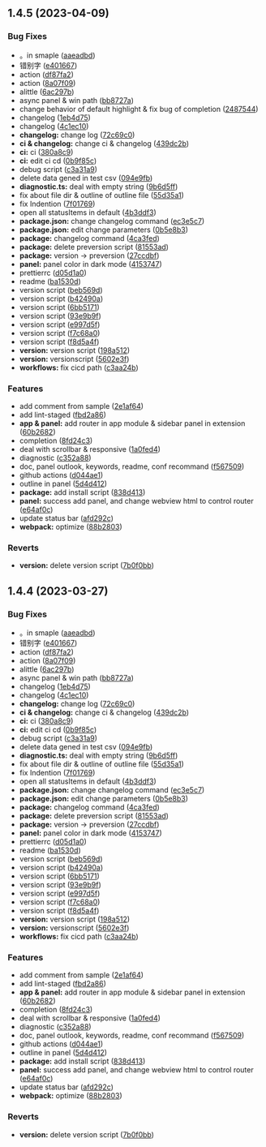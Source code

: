 ## 1.4.5 (2023-04-09)


### Bug Fixes

* 。in  smaple ([aaeadbd](https://github.com/lz37/noveler/commit/aaeadbd12ac9cd0c4e9c9ecdce8a865b2da3ea16))
* 错别字 ([e401667](https://github.com/lz37/noveler/commit/e4016678e628cfd061381dbb75066858fa3a88a3))
* action ([df87fa2](https://github.com/lz37/noveler/commit/df87fa2fb485d78942434b597faad4b230daa151))
* action ([8a07f09](https://github.com/lz37/noveler/commit/8a07f092a3d609a641b059cdb95f7752816366f4))
* alittle ([6ac297b](https://github.com/lz37/noveler/commit/6ac297ba4687aad8eebd2c5d1944809a7086ae12))
* async panel & win path ([bb8727a](https://github.com/lz37/noveler/commit/bb8727a5e7508c814611bf4da1a13db5deab641d))
* change behavior of default highlight & fix bug of completion ([2487544](https://github.com/lz37/noveler/commit/248754445b4e7f9df4d820747db83cf8d907ef31))
* changelog ([1eb4d75](https://github.com/lz37/noveler/commit/1eb4d752e544befe75702efb337efcb4df1361fa))
* changelog ([4c1ec10](https://github.com/lz37/noveler/commit/4c1ec10477bd5b6588bfb8bb4453d3a0cad69c7e))
* **changelog:** change log ([72c69c0](https://github.com/lz37/noveler/commit/72c69c0f4f481c8ba98eafe0b74e5c0dab58953a))
* **ci & changelog:** change ci & changelog ([439dc2b](https://github.com/lz37/noveler/commit/439dc2b9a37d255df18dc42a05f14037db4fee3a))
* **ci:** ci ([380a8c9](https://github.com/lz37/noveler/commit/380a8c96ac1dc6e4b18064cd2d3b01a722d6a2da))
* **ci:** edit ci cd ([0b9f85c](https://github.com/lz37/noveler/commit/0b9f85c392b642326e133ff18214b946aa1df028))
* debug script ([c3a31a9](https://github.com/lz37/noveler/commit/c3a31a9036cfca0003adc2a4bff0218fdf284948))
* delete data gened in test csv ([094e9fb](https://github.com/lz37/noveler/commit/094e9fb5465208f3d30c4389d4d62a15f6d68cf1))
* **diagnostic.ts:** deal with empty string ([9b6d5ff](https://github.com/lz37/noveler/commit/9b6d5ff46a1f028f6549ae97e31685b3fd4c1362))
* fix about file dir & outline of outline file ([55d35a1](https://github.com/lz37/noveler/commit/55d35a1fd12154f3ba89d11ad86215b0bb4e334b))
* fix Indention ([7f01769](https://github.com/lz37/noveler/commit/7f017693e9952566f482fb873d4444e8ec9ecb6f))
* open all statusItems in default ([4b3ddf3](https://github.com/lz37/noveler/commit/4b3ddf3a915f09182c78824f249254d8b09b7c0d))
* **package.json:** change changelog command ([ec3e5c7](https://github.com/lz37/noveler/commit/ec3e5c7c00de53dde82ee5ee6bfc9593be7885ec))
* **package.json:** edit change parameters ([0b5e8b3](https://github.com/lz37/noveler/commit/0b5e8b3663eb2636adc7b506a3051d71c949e41c))
* **package:** changelog command ([4ca3fed](https://github.com/lz37/noveler/commit/4ca3feda45689246385eda7537e98cf89691695f))
* **package:** delete preversion script ([81553ad](https://github.com/lz37/noveler/commit/81553ad42472567f6539052f6dd5ca1c1cb357d1))
* **package:** version -> preversion ([27ccdbf](https://github.com/lz37/noveler/commit/27ccdbfd09ee07788a8a971c6df81f7425b2e833))
* **panel:** panel color in dark mode ([4153747](https://github.com/lz37/noveler/commit/41537478a60810fb98a3955f605e73c7c2e85784))
* prettierrc ([d05d1a0](https://github.com/lz37/noveler/commit/d05d1a0717f363dcfef325925b970523028d84a0))
* readme ([ba1530d](https://github.com/lz37/noveler/commit/ba1530d355891d6fe09338ac7628fba6c4b514b1))
* version script ([beb569d](https://github.com/lz37/noveler/commit/beb569d7a3283317cfdc19ea931658583beba583))
* version script ([b42490a](https://github.com/lz37/noveler/commit/b42490aa0264a15c7094aadab49dc2a0c706bb6f))
* version script ([6bb5171](https://github.com/lz37/noveler/commit/6bb5171a9edc34b6edfac4ebaed510daf3030afe))
* version script ([93e9b9f](https://github.com/lz37/noveler/commit/93e9b9fad9d2d38b0fadd572578cd32a9147c923))
* version script ([e997d5f](https://github.com/lz37/noveler/commit/e997d5fd001e68a244925782625b5a707f3d185f))
* version script ([f7c68a0](https://github.com/lz37/noveler/commit/f7c68a06c40e41e78e6e323092a2144db4fec902))
* version script ([f8d5a4f](https://github.com/lz37/noveler/commit/f8d5a4f8b7aa71b03fad95ba8a17670c514fea1a))
* **version:** version script ([198a512](https://github.com/lz37/noveler/commit/198a512b3ca01e08ad34529a19521a10d337e0fa))
* **version:** versionscript ([5602e3f](https://github.com/lz37/noveler/commit/5602e3f0fced10e5a944a18710597b0e5d9d21a5))
* **workflows:** fix cicd path ([c3aa24b](https://github.com/lz37/noveler/commit/c3aa24b35e49954d595f0d1c66faa7b02ccd4545))


### Features

* add comment from sample ([2e1af64](https://github.com/lz37/noveler/commit/2e1af64579d9d9e0438f3cd731b029a81f267dd7))
* add lint-staged ([fbd2a86](https://github.com/lz37/noveler/commit/fbd2a863c0d82d67694cf2bb5fccd5ac4f09c5ee))
* **app & panel:** add router in app module & sidebar panel in extension ([60b2682](https://github.com/lz37/noveler/commit/60b2682677e2ec2aad18ead2965a52d1013b5985))
* completion ([8fd24c3](https://github.com/lz37/noveler/commit/8fd24c3f58c5845f9e51fe149538650475a66e4b))
* deal with scrollbar & responsive ([1a0fed4](https://github.com/lz37/noveler/commit/1a0fed452a7dc731d4463d2edce6835a8a8148fd))
* diagnostic ([c352a88](https://github.com/lz37/noveler/commit/c352a88b7ee447a03e19cda6add3935a541c5301))
* doc, panel outlook, keywords, readme, conf recommand ([f567509](https://github.com/lz37/noveler/commit/f567509eb778e5c31801d7e9a37f1243f69b3cc9))
* github actions ([d044ae1](https://github.com/lz37/noveler/commit/d044ae120c5a51627bc7f690091adf404b24c9af))
* outline in panel ([5d4d412](https://github.com/lz37/noveler/commit/5d4d412edb8872efe5b4430177cec5d34c3bca7c))
* **package:** add install script ([838d413](https://github.com/lz37/noveler/commit/838d4131746acad5787482ef37f0860a5a647987))
* **panel:** success add panel, and change webview html to control router ([e64af0c](https://github.com/lz37/noveler/commit/e64af0c529a2023bb5ca6bc9ff00afc2a6cab65d))
* update status bar ([afd292c](https://github.com/lz37/noveler/commit/afd292cddaf097e9dbb45acfbc6cba8e14a20e84))
* **webpack:** optimize ([88b2803](https://github.com/lz37/noveler/commit/88b28034147bb9bb668a7c0e8a1a13bd1d7c10ca))


### Reverts

* **version:** delete version script ([7b0f0bb](https://github.com/lz37/noveler/commit/7b0f0bb9dc0887ec86577e5a02c70e4fafc79158))



## 1.4.4 (2023-03-27)


### Bug Fixes

* 。in  smaple ([aaeadbd](https://github.com/lz37/noveler/commit/aaeadbd12ac9cd0c4e9c9ecdce8a865b2da3ea16))
* 错别字 ([e401667](https://github.com/lz37/noveler/commit/e4016678e628cfd061381dbb75066858fa3a88a3))
* action ([df87fa2](https://github.com/lz37/noveler/commit/df87fa2fb485d78942434b597faad4b230daa151))
* action ([8a07f09](https://github.com/lz37/noveler/commit/8a07f092a3d609a641b059cdb95f7752816366f4))
* alittle ([6ac297b](https://github.com/lz37/noveler/commit/6ac297ba4687aad8eebd2c5d1944809a7086ae12))
* async panel & win path ([bb8727a](https://github.com/lz37/noveler/commit/bb8727a5e7508c814611bf4da1a13db5deab641d))
* changelog ([1eb4d75](https://github.com/lz37/noveler/commit/1eb4d752e544befe75702efb337efcb4df1361fa))
* changelog ([4c1ec10](https://github.com/lz37/noveler/commit/4c1ec10477bd5b6588bfb8bb4453d3a0cad69c7e))
* **changelog:** change log ([72c69c0](https://github.com/lz37/noveler/commit/72c69c0f4f481c8ba98eafe0b74e5c0dab58953a))
* **ci & changelog:** change ci & changelog ([439dc2b](https://github.com/lz37/noveler/commit/439dc2b9a37d255df18dc42a05f14037db4fee3a))
* **ci:** ci ([380a8c9](https://github.com/lz37/noveler/commit/380a8c96ac1dc6e4b18064cd2d3b01a722d6a2da))
* **ci:** edit ci cd ([0b9f85c](https://github.com/lz37/noveler/commit/0b9f85c392b642326e133ff18214b946aa1df028))
* debug script ([c3a31a9](https://github.com/lz37/noveler/commit/c3a31a9036cfca0003adc2a4bff0218fdf284948))
* delete data gened in test csv ([094e9fb](https://github.com/lz37/noveler/commit/094e9fb5465208f3d30c4389d4d62a15f6d68cf1))
* **diagnostic.ts:** deal with empty string ([9b6d5ff](https://github.com/lz37/noveler/commit/9b6d5ff46a1f028f6549ae97e31685b3fd4c1362))
* fix about file dir & outline of outline file ([55d35a1](https://github.com/lz37/noveler/commit/55d35a1fd12154f3ba89d11ad86215b0bb4e334b))
* fix Indention ([7f01769](https://github.com/lz37/noveler/commit/7f017693e9952566f482fb873d4444e8ec9ecb6f))
* open all statusItems in default ([4b3ddf3](https://github.com/lz37/noveler/commit/4b3ddf3a915f09182c78824f249254d8b09b7c0d))
* **package.json:** change changelog command ([ec3e5c7](https://github.com/lz37/noveler/commit/ec3e5c7c00de53dde82ee5ee6bfc9593be7885ec))
* **package.json:** edit change parameters ([0b5e8b3](https://github.com/lz37/noveler/commit/0b5e8b3663eb2636adc7b506a3051d71c949e41c))
* **package:** changelog command ([4ca3fed](https://github.com/lz37/noveler/commit/4ca3feda45689246385eda7537e98cf89691695f))
* **package:** delete preversion script ([81553ad](https://github.com/lz37/noveler/commit/81553ad42472567f6539052f6dd5ca1c1cb357d1))
* **package:** version -> preversion ([27ccdbf](https://github.com/lz37/noveler/commit/27ccdbfd09ee07788a8a971c6df81f7425b2e833))
* **panel:** panel color in dark mode ([4153747](https://github.com/lz37/noveler/commit/41537478a60810fb98a3955f605e73c7c2e85784))
* prettierrc ([d05d1a0](https://github.com/lz37/noveler/commit/d05d1a0717f363dcfef325925b970523028d84a0))
* readme ([ba1530d](https://github.com/lz37/noveler/commit/ba1530d355891d6fe09338ac7628fba6c4b514b1))
* version script ([beb569d](https://github.com/lz37/noveler/commit/beb569d7a3283317cfdc19ea931658583beba583))
* version script ([b42490a](https://github.com/lz37/noveler/commit/b42490aa0264a15c7094aadab49dc2a0c706bb6f))
* version script ([6bb5171](https://github.com/lz37/noveler/commit/6bb5171a9edc34b6edfac4ebaed510daf3030afe))
* version script ([93e9b9f](https://github.com/lz37/noveler/commit/93e9b9fad9d2d38b0fadd572578cd32a9147c923))
* version script ([e997d5f](https://github.com/lz37/noveler/commit/e997d5fd001e68a244925782625b5a707f3d185f))
* version script ([f7c68a0](https://github.com/lz37/noveler/commit/f7c68a06c40e41e78e6e323092a2144db4fec902))
* version script ([f8d5a4f](https://github.com/lz37/noveler/commit/f8d5a4f8b7aa71b03fad95ba8a17670c514fea1a))
* **version:** version script ([198a512](https://github.com/lz37/noveler/commit/198a512b3ca01e08ad34529a19521a10d337e0fa))
* **version:** versionscript ([5602e3f](https://github.com/lz37/noveler/commit/5602e3f0fced10e5a944a18710597b0e5d9d21a5))
* **workflows:** fix cicd path ([c3aa24b](https://github.com/lz37/noveler/commit/c3aa24b35e49954d595f0d1c66faa7b02ccd4545))


### Features

* add comment from sample ([2e1af64](https://github.com/lz37/noveler/commit/2e1af64579d9d9e0438f3cd731b029a81f267dd7))
* add lint-staged ([fbd2a86](https://github.com/lz37/noveler/commit/fbd2a863c0d82d67694cf2bb5fccd5ac4f09c5ee))
* **app & panel:** add router in app module & sidebar panel in extension ([60b2682](https://github.com/lz37/noveler/commit/60b2682677e2ec2aad18ead2965a52d1013b5985))
* completion ([8fd24c3](https://github.com/lz37/noveler/commit/8fd24c3f58c5845f9e51fe149538650475a66e4b))
* deal with scrollbar & responsive ([1a0fed4](https://github.com/lz37/noveler/commit/1a0fed452a7dc731d4463d2edce6835a8a8148fd))
* diagnostic ([c352a88](https://github.com/lz37/noveler/commit/c352a88b7ee447a03e19cda6add3935a541c5301))
* doc, panel outlook, keywords, readme, conf recommand ([f567509](https://github.com/lz37/noveler/commit/f567509eb778e5c31801d7e9a37f1243f69b3cc9))
* github actions ([d044ae1](https://github.com/lz37/noveler/commit/d044ae120c5a51627bc7f690091adf404b24c9af))
* outline in panel ([5d4d412](https://github.com/lz37/noveler/commit/5d4d412edb8872efe5b4430177cec5d34c3bca7c))
* **package:** add install script ([838d413](https://github.com/lz37/noveler/commit/838d4131746acad5787482ef37f0860a5a647987))
* **panel:** success add panel, and change webview html to control router ([e64af0c](https://github.com/lz37/noveler/commit/e64af0c529a2023bb5ca6bc9ff00afc2a6cab65d))
* update status bar ([afd292c](https://github.com/lz37/noveler/commit/afd292cddaf097e9dbb45acfbc6cba8e14a20e84))
* **webpack:** optimize ([88b2803](https://github.com/lz37/noveler/commit/88b28034147bb9bb668a7c0e8a1a13bd1d7c10ca))


### Reverts

* **version:** delete version script ([7b0f0bb](https://github.com/lz37/noveler/commit/7b0f0bb9dc0887ec86577e5a02c70e4fafc79158))



